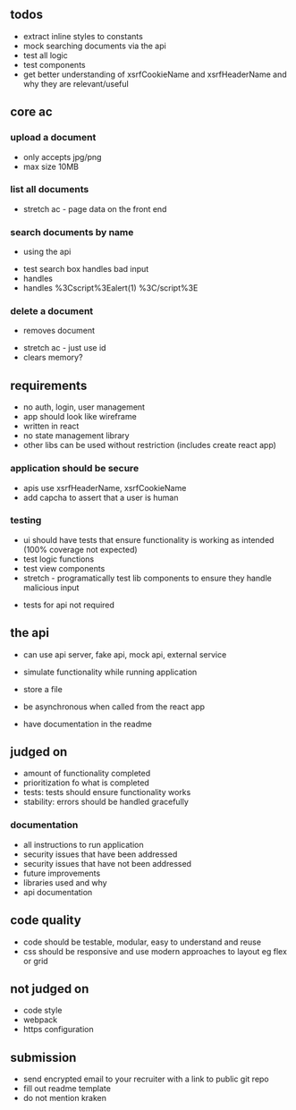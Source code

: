 ## todos
- extract inline styles to constants
- mock searching documents via the api
- test all logic
- test components
- get better understanding of xsrfCookieName and xsrfHeaderName and why they are relevant/useful

## core ac
### upload a document
+ only accepts jpg/png
+ max size 10MB

### list all documents
- stretch ac - page data on the front end 

### search documents by name
- using the api
+ test search box handles bad input 
+ handles <script>alert(1) </script>
+ handles %3Cscript%3Ealert(1) %3C/script%3E

### delete a document
+ removes document
- stretch ac - just use id
- clears memory?

## requirements
+ no auth, login, user management
+ app should look like wireframe
+ written in react
+ no state management library
+ other libs can be used without restriction (includes create react app)

### application should be secure
+ apis use xsrfHeaderName, xsrfCookieName
+ add capcha to assert that a user is human 

### testing 
- ui should have tests that ensure functionality is working as intended (100% coverage not expected)
- test logic functions
- test view components
- stretch - programatically test lib components to ensure they handle malicious input

+ tests for api not required

## the api
+ can use api server, fake api, mock api, external service
+ simulate functionality while running application
+ store a file

+ be asynchronous when called from the react app
+ have documentation in the readme

## judged on
- amount of functionality completed
- prioritization fo what is completed
- tests: tests should ensure functionality works
- stability: errors should be handled gracefully

### documentation
- all instructions to run application
- security issues that have been addressed
- security issues that have not been addressed
- future improvements
- libraries used and why
- api documentation

## code quality
- code should be testable, modular, easy to understand and reuse
- css should be responsive and use modern approaches to layout eg flex or grid

## not judged on
- code style
- webpack
- https configuration

## submission
- send encrypted email to your recruiter with a link to public git repo
- fill out readme template
- do not mention kraken
